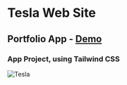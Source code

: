 # Tesla Web Site

## Portfolio App - [Demo](https://mve-tailwind-spotify.vercel.app/)

### App Project, using Tailwind CSS

![Tesla](screenshot/tesla.png 'Tesla')
